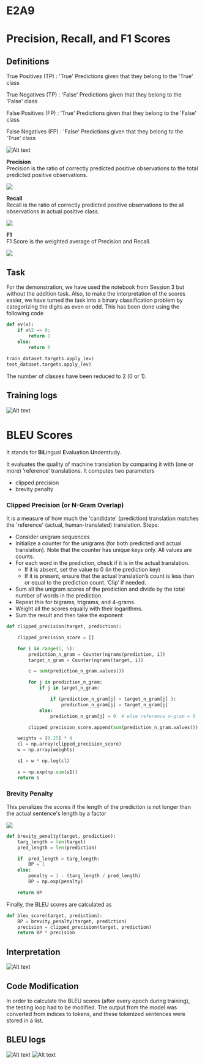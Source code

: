 # E2A9

# Precision, Recall, and F1 Scores

## Definitions

True Positives (TP) : 'True' Predictions given that they belong to the 'True' class

True Negatives (TP) : 'False' Predictions given that they belong to the 'False' class

False Positives (FP) : 'True' Predictions given that they belong to the 'False' class

False Negatives (FP) : 'False' Predictions given that they belong to the 'True' class

![Alt text](confusion-matrix.png)

**Precision**  
Precision is the ratio of correctly predicted positive observations to the total predicted positive observations.

<img src="https://render.githubusercontent.com/render/math?math=\text{Precision} = \frac{TP}{TP %2B FP}">

**Recall**  
 Recall is the ratio of correctly predicted positive observations to the all observations in actual positive class.
 
<img src="https://render.githubusercontent.com/render/math?math=\text{Recall} = \frac{TP}{TP  %2B FN}">

**F1**  
F1 Score is the weighted average of Precision and Recall.

<img src="https://render.githubusercontent.com/render/math?math=\text{F1} = 2 * \frac{\text{Precision} \ * \ \text{Recall}}{\text{Precision} %2B \text{Recall}}">

<!--- 
$$\text{Precision} = \frac{TP}{TP + FP}$$

$\text{Recall} = \frac{TP}{TP + FN}$

$\text{F1} = 2 * \frac{\text{Precision} \ * \ \text{Recall}}{\text{Precision} + \text{Recall}}$
-->


## Task

For the demonstration, we have used the notebook from Session 3 but without the addition task. Also, to make the interpretation of the scores easier, we have turned the task into a binary classification problem by categorizing the digits as even or odd. This has been done using the following code

```python
def ev(x):
	if x%2 == 0:
		return 1
	else:
		return 0
	
train_dataset.targets.apply_(ev)
test_dataset.targets.apply_(ev)
```

The number of classes have been reduced to 2 (0 or 1).

## Training logs
![Alt text](logs.png)

# BLEU Scores

It stands for **B**i**L**ingual **E**valuation **U**nderstudy.

It evaluates the quality of machine translation by comparing it with (one or more) ’reference’ translations. It computes two parameters
- clipped precision
- brevity penalty



### Clipped Precision (or N-Gram Overlap)
It is a measure of how much the 'candidate' (prediction) translation matches the 'reference' (actual, human-translated) translation. Steps:
- Consider unigram sequences
- Initialize a counter for the unigrams (for both predicted and actual translation). Note that the counter has unique keys only. All values are counts.
- For each word in the prediction, check if it is in the actual translation.
  - If it is absent, set the value to 0 (in the prediction key)
  - If it is present, ensure that the actual translation’s count is less than or equal to the prediction count. ’Clip’ if needed.
- Sum all the unigram scores of the prediction and divide by the total number of words in the prediction.
- Repeat this for bigrams, trigrams, and 4-grams.
- Weight all the scores equally with their logarithms.
- Sum the result and then take the exponent

```python
def clipped_precision(target, prediction):

    clipped_precision_score = []

    for i in range(1, 5):
        prediction_n_gram = Counter(ngrams(prediction, i))  
        target_n_gram = Counter(ngrams(target, i))  

        c = sum(prediction_n_gram.values())  

        for j in prediction_n_gram:  
            if j in target_n_gram: 

                if (prediction_n_gram[j] > target_n_gram[j] ):  
                    prediction_n_gram[j] = target_n_gram[j]  
            else:
                prediction_n_gram[j] = 0  # else reference n-gram = 0

        clipped_precision_score.append(sum(prediction_n_gram.values()) / c)

    weights = [0.25] * 4
    cl = np.array(clipped_precision_score)
    w = np.array(weights)

    s1 = w * np.log(cl)

    s = np.exp(np.sum(s1))
    return s
```

### Brevity Penalty
This penalizes the scores if the length of the prediciton is not longer than the actual sentence's length by a factor
<!--- 
$\text{BP} =\exp\bigg(1 - \frac{\text{actual length}}{\text{prediction length}}\bigg)$
-->
<img src="https://render.githubusercontent.com/render/math?math=\text{BP} =\exp\bigg(1 - \frac{\text{actual length}}{\text{prediction length}}\bigg)">

```python
def brevity_penalty(target, prediction):
    targ_length = len(target)
    pred_length = len(prediction)

    if  pred_length > targ_length:
        BP = 1
    else:
        penalty = 1 - (targ_length / pred_length)
        BP = np.exp(penalty)

    return BP
```

Finally, the BLEU scores are calculated as 

```python
def bleu_score(target, prediction):
    BP = brevity_penalty(target, prediction)
    precision = clipped_precision(target, prediction)
    return BP * precision
```


## Interpretation
![Alt text](bleu_interp.png)

## Code Modification
In order to calculate the BLEU scores (after every epoch during training), the testing loop had to be modified. The output from the model was converted from indices to tokens, and these tokenized sentences were stored in a list.

## BLEU logs
![Alt text](logs2.png)
![Alt text](bleu.png)

